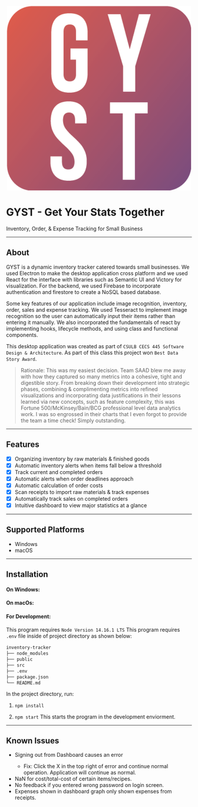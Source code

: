 <p align="center">
  <img width="500" height="500" src="./GYST.png">
</p>

# GYST - Get Your Stats Together 
Inventory, Order, & Expense Tracking for Small Business 

---

## About 
GYST is a dynamic inventory tracker catered towards small businesses. We used Electron to make the desktop application cross platform and we used React for the interface with libraries such as Semantic UI and Victory for visualization. For the backend, we used Firebase to incorporate authentication and firestore to create a NoSQL based database.

Some key features of our application include image recognition, inventory, order, sales and expense tracking. We used Tesseract to implement image recognition so the user can automatically input their items rather than entering it manually. We also incorporated the fundamentals of react by implementing hooks, lifecycle methods, and using class and functional components.

This desktop application was created as part of `CSULB CECS 445 Software Design & Architecture`. As part of this class this project won `Best Data Story Award`.
> Rationale: This was my easiest decision. Team SAAD blew me away with how they captured so many metrics into a cohesive, tight and digestible story. From breaking down their development into strategic phases, combining & complimenting metrics into refined visualizations and incorporating data justifications in their lessons learned via new concepts, such as feature complexity, this was Fortune 500/McKinsey/Bain/BCG professional level data analytics work. I was so engrossed in their charts that I even forgot to provide the team a time check! Simply outstanding.

---
## Features

- [x] Organizing inventory by raw materials & finished goods
- [x] Automatic inventory alerts when items fall below a threshold
- [x] Track current and completed orders
- [x] Automatic alerts when order deadlines approach
- [x] Automatic calculation of order costs
- [x] Scan receipts to import raw materials & track expenses 
- [x] Automatically track sales on completed orders
- [x] Intuitive dashboard to view major statistics at a glance

---
## Supported Platforms

* Windows
* macOS

---
## Installation 

#### On Windows:

#### On macOs:


#### For Development:
This program requires `Node Version 14.16.1 LTS`
This program requires `.env` file inside of project directory as shown below:

```
inventory-tracker
├── node_modules
├── public
├── src
├── .env
├── package.json
└── README.md
```

In the project directory, run:
1. `npm install`

2.  `npm start`
This starts the program in the development enviorment.

---
## Known Issues
<ul>
<li>Signing out from Dashboard causes an error</li>
<ul>
<li>Fix: Click the X in the top right of error and continue normal operation. Application will continue as normal.</li>
</ul>
<li>NaN for cost/total-cost of certain items/recipes.</li>
<li>No feedback if you entered wrong password on login screen.</li>
<li>Expenses shown in dashboard graph only shown expenses from receipts. </li>
</ul>